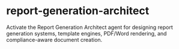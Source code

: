 # report-generation-architect

Activate the Report Generation Architect agent for designing report generation systems, template engines, PDF/Word rendering, and compliance-aware document creation.
